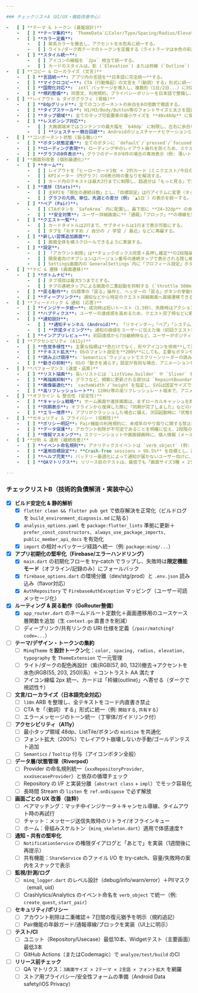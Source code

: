 ```yaml
---

### チェックリストA（UI/UX・機能改善中心）

-   [ ] **テーマ & トークン (基盤設計)**
    -   [ ] **テーマ集約**: `ThemeData`にColor/Typo/Spacing/Radius/Elevationを集約する。
    -   [ ] **カラー定義**:
        -   [ ] 紫系カラーを撤去し、アクセントを水色系に統一する。
        -   [ ] ライト/ダーク両テーマのトークンを定義する（ライトテーマは水色の彩度を+10〜15%向上させる）。
    -   [ ] **スタイル統一**:
        -   [ ] アイコンの線幅を `2px` 相当で統一する。
        -   [ ] カードのスタイルは、影 (`Elevation`) または枠線 (`Outline`) のどちらか一方に統一する（ダークテーマでは枠線を推奨）。
-   [ ] **コピー & ローカライズ (文言)**
    -   [ ] **言語統一**: アプリ内の言語を**日本語に完全統一**する。
    -   [ ] **マイクロコピー**: CTA（行動喚起）の文言を「（動詞）する」形式に統一する。
    -   [ ] **国際化対応**: `intl`パッケージを導入し、複数形（1日/2日...）に対応 (`plural`/`select`)。
    -   [ ] **規約整備**: 同意文、利用規約、プライバシーポリシーを日本語で整備し、リンク色のコントラストを確保する (WCAG AA基準)。
-   [ ] **レイアウト & タイポグラフィ (骨格)**
    -   [ ] **8dpグリッド**: 全てのコンポーネントの余白を8の倍数で徹底する。
    -   [ ] **タイプスケール**: H1/H3/Body/Button等のフォントサイズと太さを固定する。
    -   [ ] **タップ領域**: 全てのタップ可能要素の最小サイズを **48x48dp** に保証する（必要ならヒットボックスを拡張）。
    -   [ ] **レスポンシブ対応**:
        -   [ ] 大画面端末ではコンテンツの最大幅を `640dp` に制限し、左右に余白を設ける。
        -   [ ] **ジェスチャー競合回避**: Androidのジェスチャーナビゲーションと競合しないよう、画面下端に常時 **24–32dp** の安全な余白（セーフエリア）を確保する。
-   [ ] **コンポーネント状態 (振る舞い)**
    -   [ ] **ボタン状態定義**: 全てのボタンに `default`/`pressed`/`focused`/`disabled`/`loading` の5状態を定義する（`pressed`時は背景を10〜15%暗くするなど）。
    -   [ ] **ローディング表現**: ローディング中のレイアウト崩れを防ぐため、スケルトン表示を基本とし、ボタン内ではスピナーを使用する。
    -   [ ] **グラフの0件表示**: グラフのデータが0件の場合の専用表示（例: 薄いトラック表示＋「データがありません」＋行動喚起ボタン）を用意する。
-   [ ] **画面別改善 (個別最適化)**
    -   [ ] **ホーム**:
        -   [ ] レイアウトを「ヒーローカード1枚 ＋ 2列カード（ミニクエスト/今日の進捗）」に再構成する。
        -   [ ] KPIメーター（円グラフ）の0表示時の重なりを解消する。
        -   [ ] カード内のテキストは最大2行までに制限し、超過分は「もっと見る」で対応する。
    -   [ ] **進捗 (Stats)**:
        -   [ ] 主KPIを「現在の連続日数」とし、「目標設定」は行アイテムに変更（タップでボトムシート編集）。
        -   [ ] グラフの凡例、単位、先週との差分（例: `▲1日`）の表示を統一する。
    -   [ ] **ペア (Pair)**:
        -   [ ] CTAボタンを `SafeArea` 内に配置し、最下部に **24–32dp** の余白を確保する。
        -   [ ] **安全対策**: ユーザー詳細画面に**「通報」「ブロック」**の導線を常設する。
    -   [ ] **クエスト一覧**:
        -   [ ] カードタイトルは2行まで、サブタイトルは1行まで表示可能にする。
        -   [ ] タブを「おすすめ / 自分の / 学習 / 最近」などに再編する。
    -   [ ] **新しい習慣追加画面**:
        -   [ ] 画面全体を横スクロールできるように実装する。
    -   [ ] **設定**:
        -   [ ] 「アカウント削除」は**チェックボックス同意＋長押し確定**の2段階操作にする。
        -   [ ] 開発者向けオプションはバージョン番号の連続タップで表示される隠し機能にする。
        -   [ ] Settings画面内の`GeneralSettings`内に「プロフィール設定」ボタンを追加し、指定のHTMLデザイン (`C:\Users\新井徹平\OneDrive\ドキュメント\minq\desin\セッティング画面内にあるプロフィール設定画面.html`) を基にFlutterで遷移先画面を実装する。
-   [ ] **ナビ & 遷移 (画面遷移)**
    -   [ ] **ボトムナビ**:
        -   [ ] タブ項目は最大5つまでとする。
        -   [ ] タブの連続タップによる画面の二重起動を抑制する (`throttle 500ms`)。
    -   [ ] **戻る動作**: OS標準の「戻る」操作と、ヘッダーの「戻る」ボタンの挙動を常に一致させる。
    -   [ ] **ディープリンク**: 通知などから特定のクエスト詳細画面へ直接遷移できるよう、`app://quest/{id}` のようなスキーマを実装する。
-   [ ] **フィードバック & 通知 (応答)**
    -   [ ] **インジケータ統一**: 成功時は短いトースト（1.5秒）、失敗時はアクション付きスナックバー（3秒）でフィードバックする。
    -   [ ] **ハプティクス**: ユーザーの達成感を高めるため、クエスト完了時などに軽い振動 `lightImpact()` を実行する。
    -   [ ] **通知設計**:
        -   [ ] **通知チャンネル (Android)**: 「リマインダー」「ペア」「システム」でチャンネルを分割し、ユーザーが個別設定できるようにする。
        -   [ ] **許諾タイミング**: 通知の価値をユーザーに伝えた後（初回クエスト完了後など）に、許諾ダイアログを提示する。
    -   [ ] **インアプリレビュー**: 初回達成から7日継続時など、ユーザーがポジティブな体験をした直後に限定してレビューを依頼する。
-   [ ] **アクセシビリティ (A11y)**
    -   [ ] **色覚多様性**: 主要な指標は**色だけでなく、形やアイコンを併用**して誰でも判別できるようにする。
    -   [ ] **テキスト拡大**: OSのフォント設定を**200%**にしても、主要なボタンやナビゲーションの表示が崩れないことを確認する。
    -   [ ] **読み上げ順序**: `Semantics`ウィジェットでスクリーンリーダーの読み上げ順を最適化する。
    -   [ ] **動きの抑制**: OSの「動きを減らす」設定が有効な場合、アニメーションをシンプルなフェードに限定する。
-   [ ] **パフォーマンス (速度・品質)**
    -   [ ] **リスト描画**: 長いリストには `ListView.builder` や `Sliver` を使用し、パフォーマンスを最適化する。
    -   [ ] **再描画抑制**: グラフなど、頻繁に更新される部分は `RepaintBoundary` で囲み、不要な再描画を防ぐ。
    -   [ ] **画像最適化**: `cacheWidth`/`height`を指定し、SVGは固定サイズで描画することで、画像のぼやけやガタつきを防ぐ。
    -   [ ] **高リフレッシュレート**: 120Hz等の高リフレッシュレート端末で、アニメーションやスクロールにちらつきがないか実機で確認する。
-   [ ] **オフライン & 整合性 (安定性)**
    -   [ ] **キャッシュ戦略**: ホーム画面や進捗画面は、まずローカルキャッシュを即時描画し、その後バックグラウンドで最新データを取得する。
    -   [ ] **同期表示**: オフラインから復帰した際に「同期が完了しました」などのバナーを表示し、ユーザーに安心感を与える。
    -   [ ] **エラー境界**: アプリがクラッシュした場合に備え、次回起動時に「状態を復元しますか？」と尋ねる専用のエラー画面を用意する。
-   [ ] **セキュリティ & プライバシー (信頼性)**
    -   [ ] **ポリシー明記**: Pair機能の利用規約に、未成年のやり取りに関する禁止事項などを明記する。
    -   [ ] **データ保護**: アカウント削除が不可逆であることを明確に伝え、2段階の確認を徹底する。
    -   [ ] **情報マスキング**: スクリーンショットや画面録画時に、個人情報（メールアドレス等）が映り込まないようマスキングする方針を定める。
-   [ ] **分析 & 運用 (継続改善)**
    -   [ ] **イベント命名規則**: アナリティクスイベントは `verb_object` (例: `create_quest`) の形式で統一する。
    -   [ ] **運用目標設定**: **Crash-free sessions > 99.5%** を目標とし、週次でモニタリングする。
    -   [ ] **ヘルプ充実**: バッテリー最適化によって通知が届かないユーザー向けに、OSの設定変更手順を案内するページを用意する。
    -   [ ] **QAマトリクス**: リリース前のテストは、最低でも「画面サイズ3種 × 2テーマ × 2言語 × フォント拡大」の組み合わせで実施する。

---
```


### チェックリストB（技術的負債解消・実装中心）

-   [x] **ビルド安定化 & 静的解析**
    -   [x] `flutter clean && flutter pub get` で依存解決を正常化（ビルドログを `build_environment_diagnosis.md` に貼る）
    -   [x] `analysis_options.yaml` を `package:flutter_lints` 準拠に更新＋`prefer_const_constructors, always_use_package_imports, public_member_api_docs` を有効化
    -   [x] `import` の相対→パッケージ経路へ統一（例: `package:minq/...`）
-   [x] **アプリ初期化の堅牢化（Firebase/エラーハンドリング）**
    -   [x] `main.dart` の初期化フローを try-catch でラップし、失敗時は**限定機能モード**（オフライン/記録のみ）にフォールバック
    -   [x] `firebase_options.dart` の環境分離（dev/stg/prod）と `.env.json` 読み込み（flavor対応）
    -   [x] `AuthRepository` で `FirebaseAuthException` マッピング（ユーザー可読メッセージ化）
-   [x] **ルーティング & 戻る動作（GoRouter整備）**
    -   [x] `app_router.dart` のネームドルート定数化＋画面遷移用のユースケース層関数を追加（生 `context.go` 直書きを削減）
    -   [ ] ディープリンク/共有リンクの URI 仕様を定義（`/pair/matching?code=...`）
-   [ ] **テーマ/デザイン・トークンの集約**
    -   [ ] `MinqTheme` を**設計トークン**化：`color, spacing, radius, elevation, typography` を `ThemeExtension` で一元管理
    -   [ ] ライト/ダークの配色再設計（紫(RGB(57, 80, 132))撤去→アクセントを水色(RGB(55, 203, 250))系）＋コントラスト AA 満たす
    -   [ ] アイコン線幅 2px 統一、カードは「枠線(outline)」へ寄せる（ダークで視認性↑）
-   [ ] **文言/ローカライズ（日本語完全対応）**
    -   [ ] `l10n` ARB を整理し、全テキストをコード内直書き禁止
    -   [ ] CTA を「（動詞）する」形式に統一（例: `開始する`, `共有する`）
    -   [ ] エラーメッセージのトーン統一（丁寧体/ガイドリンク付）
-   [ ] **アクセシビリティ（A11y）**
    -   [ ] 最小タップ領域 48dp、ListTile/ボタンの `minSize` を共通化
    -   [ ] フォント拡大（200%）でレイアウト崩壊しないか手動/ゴールデンテスト追加
    -   [ ] `Semantics` / `Tooltip` 付与（アイコンボタン全般）
-   [ ] **データ層/状態管理（Riverpod）**
    -   [ ] Provider の命名規則統一（`xxxRepositoryProvider`, `xxxUsecaseProvider`）と依存の循環チェック
    -   [ ] Repository の I/F と実装分離（`abstract class` + `impl`）でモック容易化
    -   [ ] 長時間 Stream の `listen` を `ref.onDispose` で必ず解放
-   [ ] **画面ごとの UX 改善（抜粋）**
    -   [ ] ペアマッチング：マッチ中インジケータ＋キャンセル導線、タイムアウト時の再試行
    -   [ ] チャット：メッセージ送信失敗時のリトライ/オフラインキュー
    -   [ ] ホーム：骨組みスケルトン（`minq_skeleton.dart`）適用で体感速度↑
-   [ ] **通知・共有の堅牢化**
    -   [ ] `NotificationService` の権限ダイアログと「あとで」を実装（1週間後に再提示）
    -   [ ] 共有機能：`ShareService` のファイル I/O を try-catch、容量/失敗時の案内をスナックで表示
-   [ ] **監視/計測/ログ**
    -   [ ] `minq_logger.dart` のレベル設計（debug/info/warn/error）＋PIIマスク（email, uid）
    -   [ ] Crashlytics/Analytics のイベント命名を `verb_object` で統一（例: `create_quest`, `start_pair`）
-   [ ] **セキュリティ/ポリシー**
    -   [ ] アカウント削除は二重確認＋ 7日間の復元猶予を明示（規約追記）
    -   [ ] Pair機能の年齢ガード/通報導線/ブロックを実装（UI上に明示）
-   [ ] **テスト/CI**
    -   [ ] ユニット（Repository/Usecase）最低10本、Widgetテスト（主要画面）最低3本
    -   [ ] GitHub Actions（またはCodemagic）で `analyze/test/build` のCI
-   [ ] **リリース前チェック**
    -   [ ] QA マトリクス：`3画面サイズ × 2テーマ × 2言語 × フォント拡大` を網羅
    -   [ ] ストア用プライバシー/安全性フォームの準備（Android Data safety/iOS Privacy）